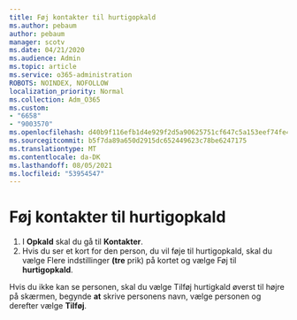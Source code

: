 ```yaml
---
title: Føj kontakter til hurtigopkald
ms.author: pebaum
author: pebaum
manager: scotv
ms.date: 04/21/2020
ms.audience: Admin
ms.topic: article
ms.service: o365-administration
ROBOTS: NOINDEX, NOFOLLOW
localization_priority: Normal
ms.collection: Adm_O365
ms.custom:
- "6658"
- "9003570"
ms.openlocfilehash: d40b9f116efb1d4e929f2d5a90625751cf647c5a153eef74fe49ae09f1202263
ms.sourcegitcommit: b5f7da89a650d2915dc652449623c78be6247175
ms.translationtype: MT
ms.contentlocale: da-DK
ms.lasthandoff: 08/05/2021
ms.locfileid: "53954547"
---
```

# <a name="add-contacts-to-speed-dial"></a>Føj kontakter til hurtigopkald

1. I  **Opkald** skal du gå til  **Kontakter**.
2. Hvis du ser et kort for den person, du vil føje til hurtigopkald, skal du vælge Flere indstillinger  **(tre**  prik) på kortet og vælge Føj til  **hurtigopkald**.

Hvis du ikke kan se personen, skal du vælge Tilføj hurtigkald øverst til højre på skærmen, begynde  **at**  skrive personens navn, vælge personen og derefter vælge  **Tilføj**.
